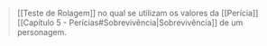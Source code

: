 > [[Teste de Rolagem]] no qual se utilizam os valores da [[Perícia]] [[Capítulo 5 - Perícias#Sobrevivência|Sobrevivência]] de um personagem.

